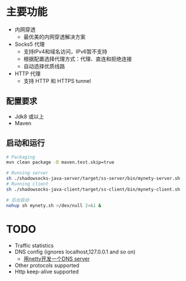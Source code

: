 
# 主要功能

* 内网穿透
    - 最优美的内网穿透解决方案
* Socks5 代理
    - 支持IPv4和域名访问，IPv6暂不支持
    - 根据配置选择代理方式：代理、直连和拒绝连接
    - 自动选择优质线路
* HTTP 代理
    - 支持 HTTP 和 HTTPS tunnel

## 配置要求

* Jdk8 或以上
* Maven

## 启动和运行

```bash
# Packaging
mvn clean package -D maven.test.skip=true

# Running server
sh ./shadowsocks-java-server/target/ss-server/bin/mynety-server.sh
# Running client
sh ./shadowsocks-java-client/target/ss-client/bin/mynety-client.sh

# 后台启动
nohup sh mynety.sh >/dev/null 2>&1 &
```

# TODO

* Traffic statistics
* DNS config (ignores localhost,127.0.0.1 and so on)
    - [用netty开发一个DNS server](https://zhuanlan.zhihu.com/p/39832709)
* Other protocols supported
* Http keep-alive supported